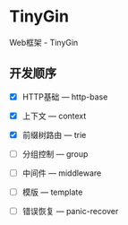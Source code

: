 # TinyGin

Web框架 - TinyGin



## 开发顺序

- [x] HTTP基础  —  http-base
- [x] 上下文  —  context
- [x] 前缀树路由  —  trie
- [ ] 分组控制  —  group
- [ ] 中间件  —  middleware
- [ ] 模版  —  template
- [ ] 错误恢复  —  panic-recover

